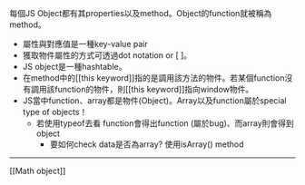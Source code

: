 每個JS Object都有其properties以及method。Object的function就被稱為method。
- 屬性與對應值是一種key-value pair
- 獲取物件屬性的方式可透過dot notation or [ ]。
- JS object是一種hashtable。
- 在method中的[[this keyword]]指的是調用該方法的物件。若某個function沒有調用該function的物件，則[[this keyword]]指向window物件。
- JS當中function、array都是物件(Object)。Array以及function屬於special type of objects！
	- 若使用typeof去看 function會得出function (屬於bug)、而array則會得到object
		- 要如何check data是否為array? 使用isArray() method

---
[[Math object]]

